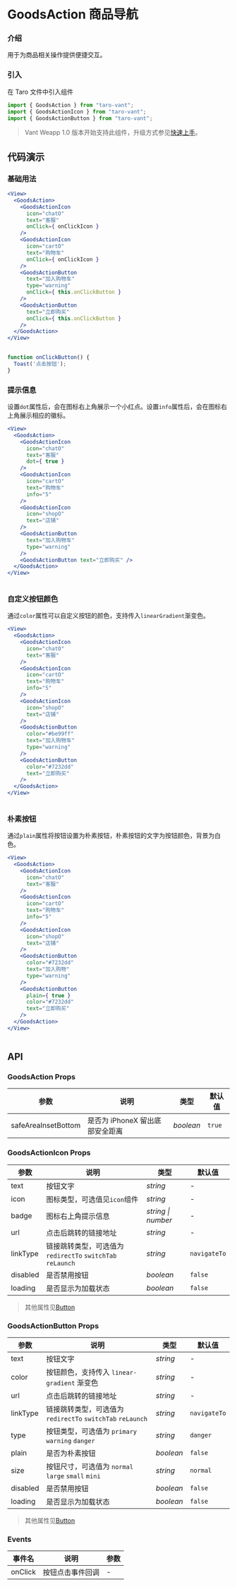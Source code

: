 # GoodsAction 商品导航

### 介绍

用于为商品相关操作提供便捷交互。

### 引入

在 Taro 文件中引入组件

```js
import { GoodsAction } from "taro-vant";
import { GoodsActionIcon } from "taro-vant";
import { GoodsActionButton } from "taro-vant"; 
```

> Vant Weapp 1.0 版本开始支持此组件，升级方式参见[快速上手](#/quickstart)。

## 代码演示

### 基础用法

```jsx
<View>
  <GoodsAction>
    <GoodsActionIcon
      icon="chatO"
      text="客服"
      onClick={ onClickIcon }
    />
    <GoodsActionIcon
      icon="cartO"
      text="购物车"
      onClick={ onClickIcon }
    />
    <GoodsActionButton
      text="加入购物车"
      type="warning"
      onClick={ this.onClickButton }
    />
    <GoodsActionButton
      text="立即购买"
      onClick={ this.onClickButton }
    />
  </GoodsAction>
</View>
 
```

```js
function onClickButton() {
  Toast('点击按钮');
} 
```

### 提示信息

设置`dot`属性后，会在图标右上角展示一个小红点。设置`info`属性后，会在图标右上角展示相应的徽标。

```jsx
<View>
  <GoodsAction>
    <GoodsActionIcon
      icon="chatO"
      text="客服"
      dot={ true }
    />
    <GoodsActionIcon
      icon="cartO"
      text="购物车"
      info="5"
    />
    <GoodsActionIcon
      icon="shopO"
      text="店铺"
    />
    <GoodsActionButton
      text="加入购物车"
      type="warning"
    />
    <GoodsActionButton text="立即购买" />
  </GoodsAction>
</View>
 
```

### 自定义按钮颜色

通过`color`属性可以自定义按钮的颜色，支持传入`linearGradient`渐变色。

```jsx
<View>
  <GoodsAction>
    <GoodsActionIcon
      icon="chatO"
      text="客服"
    />
    <GoodsActionIcon
      icon="cartO"
      text="购物车"
      info="5"
    />
    <GoodsActionIcon
      icon="shopO"
      text="店铺"
    />
    <GoodsActionButton
      color="#be99ff"
      text="加入购物车"
      type="warning"
    />
    <GoodsActionButton
      color="#7232dd"
      text="立即购买"
    />
  </GoodsAction>
</View>
 
```

### 朴素按钮

通过`plain`属性将按钮设置为朴素按钮，朴素按钮的文字为按钮颜色，背景为白色。

```jsx
<View>
  <GoodsAction>
    <GoodsActionIcon
      icon="chatO"
      text="客服"
    />
    <GoodsActionIcon
      icon="cartO"
      text="购物车"
      info="5"
    />
    <GoodsActionIcon
      icon="shopO"
      text="店铺"
    />
    <GoodsActionButton
      color="#7232dd"
      text="加入购物"
      type="warning"
    />
    <GoodsActionButton
      plain={ true }
      color="#7232dd"
      text="立即购买"
    />
  </GoodsAction>
</View>
 
```

## API

### GoodsAction Props

|  参数  | 说明 | 类型 | 默认值 |
| --- | --- | --- | --- |
|  safeAreaInsetBottom  | 是否为 iPhoneX 留出底部安全距离 | _boolean_ | `true` |

### GoodsActionIcon Props

|  参数  | 说明 | 类型 | 默认值 |
| --- | --- | --- | --- |
|  text  | 按钮文字 | _string_ | - |
|  icon  | 图标类型，可选值见`icon`组件 | _string_ | - |
|  badge  | 图标右上角提示信息 | _string \| number_ | - |
|  url  | 点击后跳转的链接地址 | _string_ | - |
|  linkType  | 链接跳转类型，可选值为 `redirectTo` `switchTab` `reLaunch` | _string_ | `navigateTo` |
|  disabled  | 是否禁用按钮 | _boolean_ | `false` |
|  loading  | 是否显示为加载状态 | _boolean_ | `false` |
> 其他属性见[Button](#/button)

### GoodsActionButton Props

|  参数  | 说明 | 类型 | 默认值 |
| --- | --- | --- | --- |
|  text  | 按钮文字 | _string_ | - |
|  color  | 按钮颜色，支持传入 `linear-gradient` 渐变色 | _string_ | - |
|  url  | 点击后跳转的链接地址 | _string_ | - |
|  linkType  | 链接跳转类型，可选值为 `redirectTo` `switchTab` `reLaunch` | _string_ | `navigateTo` |
|  type  | 按钮类型，可选值为 `primary` `warning` `danger` | _string_ | `danger` |
|  plain  | 是否为朴素按钮 | _boolean_ | `false` |
|  size  | 按钮尺寸，可选值为 `normal` `large` `small` `mini` | _string_ | `normal` |
|  disabled  | 是否禁用按钮 | _boolean_ | `false` |
|  loading  | 是否显示为加载状态 | _boolean_ | `false` |
> 其他属性见[Button](#/button)

### Events

|  事件名  | 说明             | 参数 |
| ------ | ---------------- | ---- |
|  onClick   | 按钮点击事件回调 | -    |
